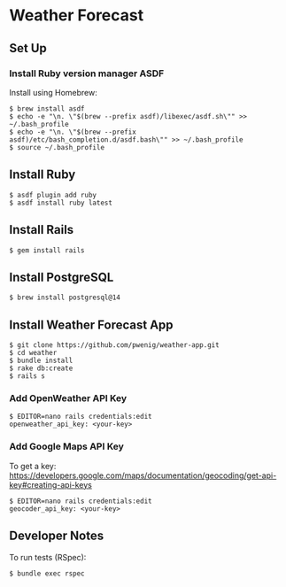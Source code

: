 # Weather Forecast

## Set Up

### Install Ruby version manager ASDF

Install using Homebrew:

```
$ brew install asdf
$ echo -e "\n. \"$(brew --prefix asdf)/libexec/asdf.sh\"" >> ~/.bash_profile
$ echo -e "\n. \"$(brew --prefix asdf)/etc/bash_completion.d/asdf.bash\"" >> ~/.bash_profile
$ source ~/.bash_profile
```

## Install Ruby
```
$ asdf plugin add ruby
$ asdf install ruby latest
```

## Install Rails
```
$ gem install rails
```

## Install PostgreSQL
```
$ brew install postgresql@14
```

## Install Weather Forecast App
```
$ git clone https://github.com/pwenig/weather-app.git
$ cd weather
$ bundle install
$ rake db:create
$ rails s
```

### Add OpenWeather API Key
```
$ EDITOR=nano rails credentials:edit
openweather_api_key: <your-key>
```

### Add Google Maps API Key
To get a key: https://developers.google.com/maps/documentation/geocoding/get-api-key#creating-api-keys

```
$ EDITOR=nano rails credentials:edit
geocoder_api_key: <your-key>
```

## Developer Notes
To run tests (RSpec):
```
$ bundle exec rspec
```
